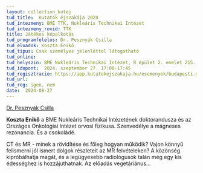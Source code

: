 ```yaml
---
layout: collection_kutej
tud_title:  Kutatók éjszakája 2024
tud_intezmeny: BME TTK, Nukleáris Technikai Intézet
tud_intezmeny_rovid: TTK
title: Játékos képalkotás
tud_programfelelos: Dr. Pesznyák Csilla
tud_eloadok: Koszta Enikő
tud_tipus: Csak személyes jelenléttel látogatható
tud_online: 
tud_helyszin: BME Nukleáris Technikai Intézet, R épület 2. emelet 215. terem (1111 Budapest, Műegyetem rkp. 3.)
tud_idopont:  2024. szeptember 27. 17:00-17:45
tud_regisztracio: https://app.kutatokejszakaja.hu/esemenyek/budapesti-muszaki-es-gazdasagtudomanyi-egyetem-bme/jatekos-kepalkotas
tud_url: 
tud_reg: igen, nem
date:  2024-08-27
---
```


[Dr. Pesznyák Csilla](http://reak.bme.hu/munkatars/oktatok/pesznyak-csilla.html)


**Koszta Enikő** a BME Nukleáris Technikai Intézetének doktorandusza és az Országos Onkológiai Intézet orvosi fizikusa. Szenvedélye a mágneses rezonancia. És a csokoládé.

CT és MR - minek a rövidítése és főleg hogyan működik? Vajon könnyű felismerni jól ismert dolgok részleteit az MR felvételeken? A közönség kipróbálhatja magát, és a legügyesebb radiológusok talán még egy kis édességhez is hozzájuthatnak. Az előadás vegetáriánus...

